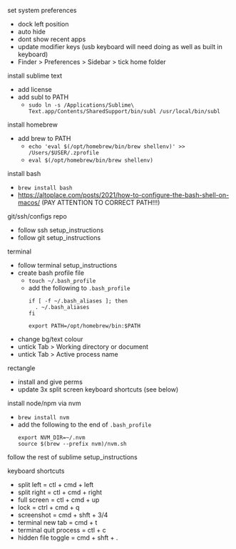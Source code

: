 set system preferences
  - dock left position
  - auto hide
  - dont show recent apps
  - update modifier keys (usb keyboard will need doing as well as built in keyboard)
  - Finder > Preferences > Sidebar > tick home folder

install sublime text
  - add license
  - add subl to PATH
    - `sudo ln -s /Applications/Sublime\ Text.app/Contents/SharedSupport/bin/subl /usr/local/bin/subl`

install homebrew
  - add brew to PATH
    - `echo 'eval $(/opt/homebrew/bin/brew shellenv)' >> /Users/$USER/.zprofile`
    - `eval $(/opt/homebrew/bin/brew shellenv)`

install bash
  - `brew install bash`
  - https://altoplace.com/posts/2021/how-to-configure-the-bash-shell-on-macos/ (PAY ATTENTION TO CORRECT PATH!!!)

git/ssh/configs repo
  - follow ssh setup_instructions
  - follow git setup_instructions

terminal
  - follow terminal setup_instructions
  - create bash profile file
    - `touch ~/.bash_profile`
    - add the following to `.bash_profile`
      ```
      if [ -f ~/.bash_aliases ]; then
        . ~/.bash_aliases
      fi
      
      export PATH=/opt/homebrew/bin:$PATH
      ```
  - change bg/text colour
  - untick Tab > Working directory or document
  - untick Tab > Active process name

rectangle
  - install and give perms
  - update 3x split screen keyboard shortcuts (see below)

install node/npm via nvm 
  - `brew install nvm`
  -  add the following to the end of `.bash_profile`
     ```
     export NVM_DIR=~/.nvm
     source $(brew --prefix nvm)/nvm.sh
     ```

follow the rest of sublime setup_instructions

keyboard shortcuts
  - split left = ctl + cmd + left
  - split right = ctl + cmd + right
  - full screen = ctl + cmd + up
  - lock = ctrl + cmd + q
  - screenshot = cmd + shft + 3/4
  - terminal new tab = cmd + t
  - terminal quit process = ctl + c
  - hidden file toggle = cmd + shft + .
